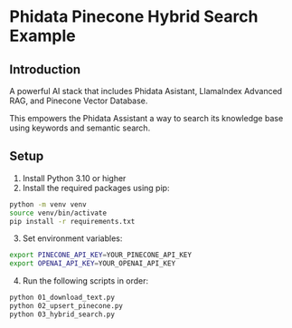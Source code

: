 # Phidata Pinecone Hybrid Search Example

## Introduction

A powerful AI stack that includes Phidata Asistant, LlamaIndex Advanced RAG, and Pinecone Vector Database.

This empowers the Phidata Assistant a way to search its knowledge base using keywords and semantic search.

## Setup

1. Install Python 3.10 or higher
2. Install the required packages using pip:
```bash
python -m venv venv
source venv/bin/activate
pip install -r requirements.txt
```
3. Set environment variables:
```bash
export PINECONE_API_KEY=YOUR_PINECONE_API_KEY
export OPENAI_API_KEY=YOUR_OPENAI_API_KEY
```
4. Run the following scripts in order:
```bash
python 01_download_text.py
python 02_upsert_pinecone.py
python 03_hybrid_search.py
```